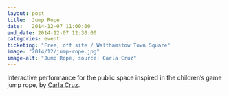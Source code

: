 ```yaml
---
layout: post
title:  Jump Rope
date:   2014-12-07 11:00:00
end_date: 2014-12-07 12:30:00
categories: event
ticketing: "Free, off site / Walthamstow Town Square"
image: "2014/12/jump-rope.jpg"
image-alt: "Jump Rope, source: Carla Cruz"
---
```

Interactive performance for the public space inspired in the children’s game jump rope, by [Carla Cruz](http://carlacruz.net).
